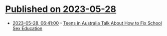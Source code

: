 # [Published on 2023-05-28](index.md)

* [2023-05-28, 06:41:00](https://soylentnews.org/article.pl?sid=23/05/26/1556215&from=rss) - [Teens in Australia Talk About How to Fix School Sex Education](https://soylentnews.org/article.pl?sid=23/05/26/1556215&from=rss)
